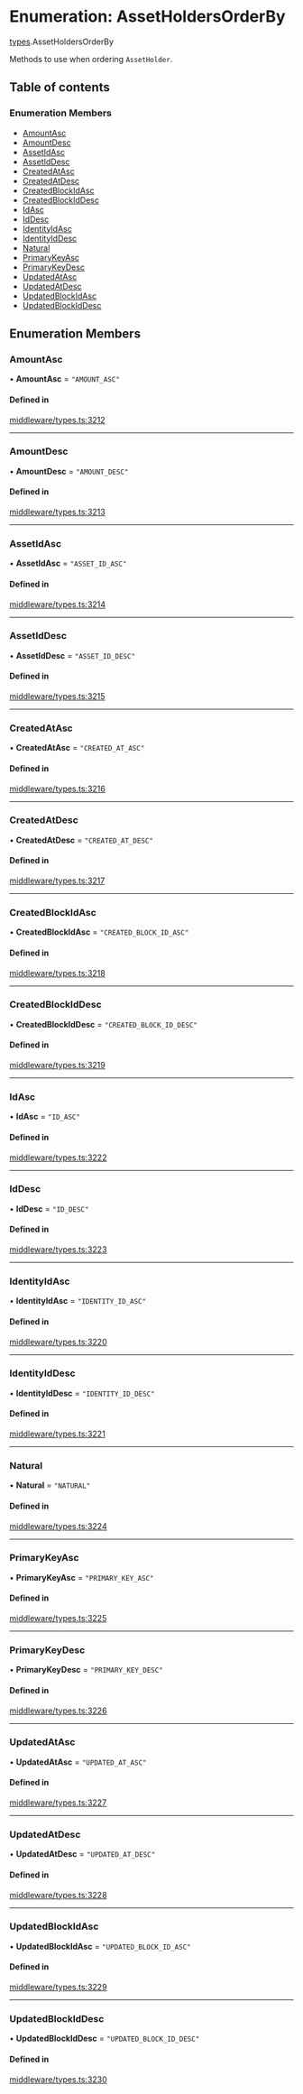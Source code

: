 # Enumeration: AssetHoldersOrderBy

[types](../wiki/types).AssetHoldersOrderBy

Methods to use when ordering `AssetHolder`.

## Table of contents

### Enumeration Members

- [AmountAsc](../wiki/types.AssetHoldersOrderBy#amountasc)
- [AmountDesc](../wiki/types.AssetHoldersOrderBy#amountdesc)
- [AssetIdAsc](../wiki/types.AssetHoldersOrderBy#assetidasc)
- [AssetIdDesc](../wiki/types.AssetHoldersOrderBy#assetiddesc)
- [CreatedAtAsc](../wiki/types.AssetHoldersOrderBy#createdatasc)
- [CreatedAtDesc](../wiki/types.AssetHoldersOrderBy#createdatdesc)
- [CreatedBlockIdAsc](../wiki/types.AssetHoldersOrderBy#createdblockidasc)
- [CreatedBlockIdDesc](../wiki/types.AssetHoldersOrderBy#createdblockiddesc)
- [IdAsc](../wiki/types.AssetHoldersOrderBy#idasc)
- [IdDesc](../wiki/types.AssetHoldersOrderBy#iddesc)
- [IdentityIdAsc](../wiki/types.AssetHoldersOrderBy#identityidasc)
- [IdentityIdDesc](../wiki/types.AssetHoldersOrderBy#identityiddesc)
- [Natural](../wiki/types.AssetHoldersOrderBy#natural)
- [PrimaryKeyAsc](../wiki/types.AssetHoldersOrderBy#primarykeyasc)
- [PrimaryKeyDesc](../wiki/types.AssetHoldersOrderBy#primarykeydesc)
- [UpdatedAtAsc](../wiki/types.AssetHoldersOrderBy#updatedatasc)
- [UpdatedAtDesc](../wiki/types.AssetHoldersOrderBy#updatedatdesc)
- [UpdatedBlockIdAsc](../wiki/types.AssetHoldersOrderBy#updatedblockidasc)
- [UpdatedBlockIdDesc](../wiki/types.AssetHoldersOrderBy#updatedblockiddesc)

## Enumeration Members

### AmountAsc

• **AmountAsc** = ``"AMOUNT_ASC"``

#### Defined in

[middleware/types.ts:3212](https://github.com/PolymeshAssociation/polymesh-sdk/blob/07b115c8/src/middleware/types.ts#L3212)

___

### AmountDesc

• **AmountDesc** = ``"AMOUNT_DESC"``

#### Defined in

[middleware/types.ts:3213](https://github.com/PolymeshAssociation/polymesh-sdk/blob/07b115c8/src/middleware/types.ts#L3213)

___

### AssetIdAsc

• **AssetIdAsc** = ``"ASSET_ID_ASC"``

#### Defined in

[middleware/types.ts:3214](https://github.com/PolymeshAssociation/polymesh-sdk/blob/07b115c8/src/middleware/types.ts#L3214)

___

### AssetIdDesc

• **AssetIdDesc** = ``"ASSET_ID_DESC"``

#### Defined in

[middleware/types.ts:3215](https://github.com/PolymeshAssociation/polymesh-sdk/blob/07b115c8/src/middleware/types.ts#L3215)

___

### CreatedAtAsc

• **CreatedAtAsc** = ``"CREATED_AT_ASC"``

#### Defined in

[middleware/types.ts:3216](https://github.com/PolymeshAssociation/polymesh-sdk/blob/07b115c8/src/middleware/types.ts#L3216)

___

### CreatedAtDesc

• **CreatedAtDesc** = ``"CREATED_AT_DESC"``

#### Defined in

[middleware/types.ts:3217](https://github.com/PolymeshAssociation/polymesh-sdk/blob/07b115c8/src/middleware/types.ts#L3217)

___

### CreatedBlockIdAsc

• **CreatedBlockIdAsc** = ``"CREATED_BLOCK_ID_ASC"``

#### Defined in

[middleware/types.ts:3218](https://github.com/PolymeshAssociation/polymesh-sdk/blob/07b115c8/src/middleware/types.ts#L3218)

___

### CreatedBlockIdDesc

• **CreatedBlockIdDesc** = ``"CREATED_BLOCK_ID_DESC"``

#### Defined in

[middleware/types.ts:3219](https://github.com/PolymeshAssociation/polymesh-sdk/blob/07b115c8/src/middleware/types.ts#L3219)

___

### IdAsc

• **IdAsc** = ``"ID_ASC"``

#### Defined in

[middleware/types.ts:3222](https://github.com/PolymeshAssociation/polymesh-sdk/blob/07b115c8/src/middleware/types.ts#L3222)

___

### IdDesc

• **IdDesc** = ``"ID_DESC"``

#### Defined in

[middleware/types.ts:3223](https://github.com/PolymeshAssociation/polymesh-sdk/blob/07b115c8/src/middleware/types.ts#L3223)

___

### IdentityIdAsc

• **IdentityIdAsc** = ``"IDENTITY_ID_ASC"``

#### Defined in

[middleware/types.ts:3220](https://github.com/PolymeshAssociation/polymesh-sdk/blob/07b115c8/src/middleware/types.ts#L3220)

___

### IdentityIdDesc

• **IdentityIdDesc** = ``"IDENTITY_ID_DESC"``

#### Defined in

[middleware/types.ts:3221](https://github.com/PolymeshAssociation/polymesh-sdk/blob/07b115c8/src/middleware/types.ts#L3221)

___

### Natural

• **Natural** = ``"NATURAL"``

#### Defined in

[middleware/types.ts:3224](https://github.com/PolymeshAssociation/polymesh-sdk/blob/07b115c8/src/middleware/types.ts#L3224)

___

### PrimaryKeyAsc

• **PrimaryKeyAsc** = ``"PRIMARY_KEY_ASC"``

#### Defined in

[middleware/types.ts:3225](https://github.com/PolymeshAssociation/polymesh-sdk/blob/07b115c8/src/middleware/types.ts#L3225)

___

### PrimaryKeyDesc

• **PrimaryKeyDesc** = ``"PRIMARY_KEY_DESC"``

#### Defined in

[middleware/types.ts:3226](https://github.com/PolymeshAssociation/polymesh-sdk/blob/07b115c8/src/middleware/types.ts#L3226)

___

### UpdatedAtAsc

• **UpdatedAtAsc** = ``"UPDATED_AT_ASC"``

#### Defined in

[middleware/types.ts:3227](https://github.com/PolymeshAssociation/polymesh-sdk/blob/07b115c8/src/middleware/types.ts#L3227)

___

### UpdatedAtDesc

• **UpdatedAtDesc** = ``"UPDATED_AT_DESC"``

#### Defined in

[middleware/types.ts:3228](https://github.com/PolymeshAssociation/polymesh-sdk/blob/07b115c8/src/middleware/types.ts#L3228)

___

### UpdatedBlockIdAsc

• **UpdatedBlockIdAsc** = ``"UPDATED_BLOCK_ID_ASC"``

#### Defined in

[middleware/types.ts:3229](https://github.com/PolymeshAssociation/polymesh-sdk/blob/07b115c8/src/middleware/types.ts#L3229)

___

### UpdatedBlockIdDesc

• **UpdatedBlockIdDesc** = ``"UPDATED_BLOCK_ID_DESC"``

#### Defined in

[middleware/types.ts:3230](https://github.com/PolymeshAssociation/polymesh-sdk/blob/07b115c8/src/middleware/types.ts#L3230)
